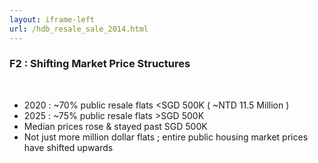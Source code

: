 ```yaml
---
layout: iframe-left
url: /hdb_resale_sale_2014.html
---
```


### F2 : Shifting Market Price Structures
<br>

- 2020 : ~70% public resale flats <SGD 500K ( ~NTD 11.5 Million )
- 2025 : ~75% public resale flats >SGD 500K 
- Median prices rose & stayed past SGD 500K
- Not just more million dollar flats ; entire public housing market prices have
shifted upwards
